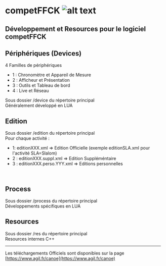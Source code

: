 # competFFCK ![alt text](https://github.com/agilsport/competFFCK/blob/main/img/32x32_ffck.png "Logo FFCK")

## Développement et Resources pour le logiciel competFFCK

## Périphériques (Devices)
4 Familles de périphériques 
- 1 : Chronomètre et Appareil de Mesure
- 2 : Afficheur et Présentation
- 3 : Outils et Tableau de bord
- 4 : Live et Réseau

Sous dossier /device du répertoire principal
<br>
Généralement développé en LUA

## Edition 
Sous dossier /edition du répertoire principal
<br>
Pour chaque activité :
- 1: editionXXX.xml => Edition Officielle (exemple editionSLA.xml pour l'activité SLA=Slalom)
- 2 : editionXXX.suppl.xml => Edition Suppléméntaire
- 3 : editionXXX.perso.YYY.xml => Editions personnelles 
<br>
 
## Process
Sous dossier /process du répertoire principal
<br>
Développements spécifiques en LUA

## Resources
Sous dossier /res du répertoire principal
<br>
Resources internes C++ 
___
Les téléchargements Officiels sont disponibles sur la page [https://www.agil.fr/canoe](https://www.agil.fr/canoe) 


